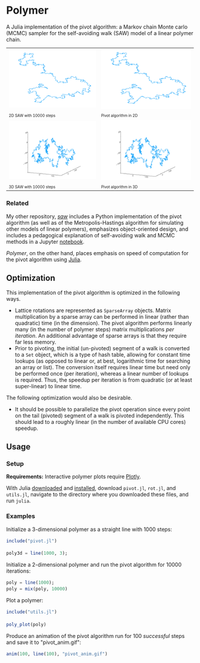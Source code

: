 # Polymer

A Julia implementation of the pivot algorithm: a Markov chain Monte carlo (MCMC) sampler for the self-avoiding walk (SAW) model of a linear polymer chain.

<table style="width:100%">
	<!-- 2D -->
	<!-- Images -->
	<tr>
		<td><a href="https://plot.ly/~bencwallace/4/" target="_"><img src="examples/plot_10000_100000.png" style="width:100%" /></a></td>
		<td><img src="examples/anim_100_10000_pre_100000.gif" style="width:100%" /></td>
	</tr>
	<!-- Captions -->
	<tr>
		<td><font size="1">2D SAW with 10000 steps</font></td>
		<td><font size="1">Pivot algorithm in 2D</font></td>
	</tr>
	<!-- 3D -->
	<!-- Images -->
	<tr>
		<td><img src="examples/plot3d_10000_100000.png" style="width:100%" /></td>
		<td><img src="examples/anim3d_100_10000_pre_100000.gif" style="width:100%" /></td>
	</tr>
	<!-- Captions -->
	<tr>
		<td><font size="1">3D SAW with 10000 steps</font></td>
		<td><font size="1">Pivot algorithm in 3D</font></td>
	</tr>
</table>

### Related

My other repository, [*saw*](https://github.com/bencwallace/saw) includes a Python implementation of the pivot algorithm (as well as of the Metropolis-Hastings algorithm for simulating other models of linear polymers), emphasizes object-oriented design, and includes a pedagogical explanation of self-avoiding walk and MCMC methods in a Jupyter [notebook](https://github.com/bencwallace/saw/blob/master/saw-simulation.ipynb).

*Polymer*, on the other hand, places emphasis on speed of computation for the pivot algorithm using [Julia](https://julialang.org/).

## Optimization

This implementation of the pivot algorithm is optimized in the following ways.

* Lattice rotations are represented as `SparseArray` objects. Matrix multiplication by a sparse array can be performed in linear (rather than quadratic) time (in the dimension). The pivot algorithm performs linearly many (in the number of polymer steps) matrix multiplications *per iteration*. An additional advantage of sparse arrays is that they require far less memory.
* Prior to pivoting, the initial (un-pivoted) segment of a walk is converted to a `Set` object, which is a type of hash table, allowing for constant time lookups (as opposed to linear or, at best, logarithmic time for searching an array or list). The conversion itself requires linear time but need only be performed once (per iteration), whereas a linear number of lookups is required. Thus, the speedup per iteration is from quadratic (or at least super-linear) to linear time.

The following optimization would also be desirable.

* It should be possible to parallelize the pivot operation since every point on the tail (pivoted) segment of a walk is pivoted independently. This should lead to a roughly linear (in the number of available CPU cores) speedup.

## Usage

### Setup

**Requirements:** Interactive polymer plots require [Plotly](https://plot.ly/julia/).

With Julia [downloaded](https://julialang.org/downloads/) and [installed](https://julialang.org/downloads/platform.html), download `pivot.jl`, `rot.jl`, and `utils.jl`, navigate to the directory where you downloaded these files, and run `julia`.

### Examples

Initialize a 3-dimensional polymer as a straight line with 1000 steps:

```julia
include("pivot.jl")

poly3d = line(1000, 3);
```

Initialize a 2-dimensional polymer and run the pivot algorithm for 10000 iterations:

```julia
poly = line(1000);
poly = mix(poly, 10000)
```

Plot a polymer:

```julia
include("utils.jl")

poly_plot(poly)
```

Produce an animation of the pivot algorithm run for 100 *successful* steps and save it to "pivot_anim.gif":

```julia
anim(100, line(100), "pivot_anim.gif")
```
